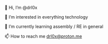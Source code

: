 👋 Hi, I’m @drl0x

👀 I’m interested in everything technology

🌱 I’m currently learning assembly / RE in general

📫 How to reach me drl0x@proton.me


<!---
drl0x/drl0x is a ✨ special ✨ repository because its `README.md` (this file) appears on your GitHub profile.
You can click the Preview link to take a look at your changes.
--->
